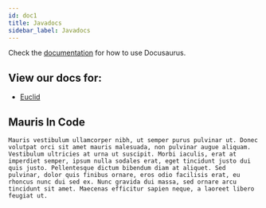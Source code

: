 ```yaml
---
id: doc1
title: Javadocs
sidebar_label: Javadocs
---
```


Check the [documentation](https://docusaurus.io) for how to use Docusaurus.

## View our docs for:

- [Euclid](https://rawgit.com/qianwenzheng/euclid/master/doc/overview-summary.html)

## Mauris In Code

```
Mauris vestibulum ullamcorper nibh, ut semper purus pulvinar ut. Donec volutpat orci sit amet mauris malesuada, non pulvinar augue aliquam. Vestibulum ultricies at urna ut suscipit. Morbi iaculis, erat at imperdiet semper, ipsum nulla sodales erat, eget tincidunt justo dui quis justo. Pellentesque dictum bibendum diam at aliquet. Sed pulvinar, dolor quis finibus ornare, eros odio facilisis erat, eu rhoncus nunc dui sed ex. Nunc gravida dui massa, sed ornare arcu tincidunt sit amet. Maecenas efficitur sapien neque, a laoreet libero feugiat ut.
```

